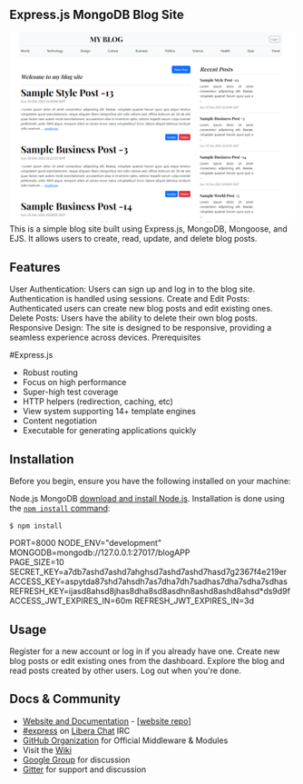 ## Express.js MongoDB Blog Site

![alt mainpage](public/assets/images/blogApp.png)
This is a simple blog site built using Express.js, MongoDB, Mongoose, and EJS. It allows users to create, read, update, and delete blog posts.

## Features

User Authentication: Users can sign up and log in to the blog site. Authentication is handled using sessions.
Create and Edit Posts: Authenticated users can create new blog posts and edit existing ones.
Delete Posts: Users have the ability to delete their own blog posts.
Responsive Design: The site is designed to be responsive, providing a seamless experience across devices.
Prerequisites

#Express.js

- Robust routing
- Focus on high performance
- Super-high test coverage
- HTTP helpers (redirection, caching, etc)
- View system supporting 14+ template engines
- Content negotiation
- Executable for generating applications quickly

## Installation

Before you begin, ensure you have the following installed on your machine:

Node.js
MongoDB
[download and install Node.js](https://nodejs.org/en/download/).
Installation is done using the
[`npm install` command](https://docs.npmjs.com/getting-started/installing-npm-packages-locally):

```console
$ npm install
```

PORT=8000
NODE_ENV="development" </br>
MONGODB=mongodb://127.0.0.1:27017/blogAPP</br>
PAGE_SIZE=10
SECRET_KEY=a7db7ashd7ashd7ahghsd7ashd7ashd7hasd7g2367f4e219er</br>
ACCESS_KEY=aspytda87shd7ahsdh7as7dha7dh7sadhas7dha7sdha7sdhas
REFRESH_KEY=ijasd8ahsd8jhas8dha8sd8asdhn8ashd8ashd8ahsd\*ds9d9f</br>
ACCESS_JWT_EXPIRES_IN=60m
REFRESH_JWT_EXPIRES_IN=3d

## Usage

Register for a new account or log in if you already have one.
Create new blog posts or edit existing ones from the dashboard.
Explore the blog and read posts created by other users.
Log out when you're done.

## Docs & Community

- [Website and Documentation](http://expressjs.com/) - [[website repo](https://github.com/expressjs/expressjs.com)]
- [#express](https://web.libera.chat/#express) on [Libera Chat](https://libera.chat) IRC
- [GitHub Organization](https://github.com/expressjs) for Official Middleware & Modules
- Visit the [Wiki](https://github.com/expressjs/express/wiki)
- [Google Group](https://groups.google.com/group/express-js) for discussion
- [Gitter](https://gitter.im/expressjs/express) for support and discussion
